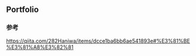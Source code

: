 ## Portfolio

### 参考

https://qiita.com/282Haniwa/items/dcce1ba6bb6ae541893e#%E3%81%BE%E3%81%A8%E3%82%81
